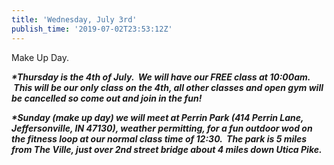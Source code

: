 ```yaml
---
title: 'Wednesday, July 3rd'
publish_time: '2019-07-02T23:53:12Z'
---
```


Make Up Day.

***\*Thursday is the 4th of July.  We will have our FREE class at
10:00am.  This will be our only class on the 4th, all other classes and
open gym will be cancelled so come out and join in the fun!***

***\*Sunday (make up day) we will meet at Perrin Park (414 Perrin Lane,
Jeffersonville, IN 47130), weather permitting, for a fun outdoor wod on
the fitness loop at our normal class time of 12:30.  The park is 5 miles
from The Ville, just over 2nd street bridge about 4 miles down Utica
Pike.***
